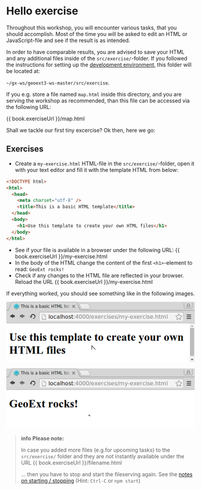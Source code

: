 # Hello exercise

Throughout this workshop, you will encounter various tasks, that you should
accomplish. Most of the time you will be asked to edit an HTML or JavaScript-file
and see if the result is as intended.

In order to have comparable results, you are advised to save your HTML and any
additional files inside of the `src/exercise/`-folder. If you followed the
instructions for setting up the [development environment](../meta/development-environment.md),
this folder will be located at:

`~/gx-ws/geoext3-ws-master/src/exercise`.

If you e.g. store a file named `map.html` inside this directory, and you are
serving the workshop as recommended, than this file can be accessed via the
following URL:

{{ book.exerciseUrl }}/map.html

Shall we tackle our first tiny excercise? Ok then, here we go:

## Exercises

* Create a `my-exercise.html` HTML-file in the `src/exercise/`-folder, open it
  with your text editor and fill it with the template HTML from below:

```html
<!DOCTYPE html>
<html>
  <head>
    <meta charset="utf-8" />
    <title>This is a basic HTML template</title>
  </head>
  <body>
    <h1>Use this template to create your own HTML files</h1>
  </body>
</html>
```

* See if your file is available in a browser under the following URL:
  {{ book.exerciseUrl }}/my-exercise.html
* In the body of the HTML change the content of the first `<h1>`-element to
  read: `GeoExt rocks!`
* Check if any changes to the HTML file are reflected in your browser. Reload
  the URL  {{ book.exerciseUrl }}/my-exercise.html

If everything worked, you should see something like in the following images.

![Our first HTML-page](with-template.png)

![Indeed, it does!](geoext-rocks.png)

> **info** **Please note:**
>
> In case you added more files (e.g.for upcoming tasks) to the
> `src/exercise/` folder and they are *not* instantly available under the
> URL {{ book.exerciseUrl }}/filename.html
>
> … then you have to stop and start the fileserving again. See the
> [notes on starting / stopping](../meta/development-environment.md)
> (Hint: `Ctrl-C` or `npm start`)
